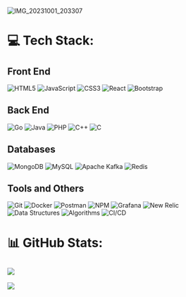 ![IMG_20231001_203307](https://github.com/starboy011/starboy011/assets/122264789/9f15991f-dda8-4a58-935d-bff418b76fe2)



# 💻 Tech Stack:
## Front End
![HTML5](https://img.shields.io/badge/HTML5-%23E34F26?style=for-the-badge&logo=html5&logoColor=white) ![JavaScript](https://img.shields.io/badge/JavaScript-%23323330?style=for-the-badge&logo=javascript&logoColor=%23F7DF1E) ![CSS3](https://img.shields.io/badge/CSS3-%231572B6?style=for-the-badge&logo=css3&logoColor=white) ![React](https://img.shields.io/badge/React-%2361DAFB?style=for-the-badge&logo=react&logoColor=white) ![Bootstrap](https://img.shields.io/badge/Bootstrap-%238511FA?style=for-the-badge&logo=bootstrap&logoColor=white)

## Back End
![Go](https://img.shields.io/badge/Go-%2300ADD8?style=for-the-badge&logo=go&logoColor=white) ![Java](https://img.shields.io/badge/Java-%23ED8B00?style=for-the-badge&logo=openjdk&logoColor=white) ![PHP](https://img.shields.io/badge/PHP-%23777BB4?style=for-the-badge&logo=php&logoColor=white) ![C++](https://img.shields.io/badge/C++-%2300599C?style=for-the-badge&logo=c%2B%2B&logoColor=white) ![C](https://img.shields.io/badge/C-%2300599C?style=for-the-badge&logo=c&logoColor=white) 

## Databases
![MongoDB](https://img.shields.io/badge/MongoDB-%234ea94b?style=for-the-badge&logo=mongodb&logoColor=white) ![MySQL](https://img.shields.io/badge/MySQL-%2300000f?style=for-the-badge&logo=mysql&logoColor=white) ![Apache Kafka](https://img.shields.io/badge/Apache%20Kafka-%23231F20?style=for-the-badge&logo=apachekafka&logoColor=white) ![Redis](https://img.shields.io/badge/Redis-%23DC382D?style=for-the-badge)

## Tools and Others
![Git](https://img.shields.io/badge/Git-%23fc6d26?style=for-the-badge&logo=git&logoColor=white) ![Docker](https://img.shields.io/badge/Docker-%230db7ed?style=for-the-badge&logo=docker&logoColor=white) ![Postman](https://img.shields.io/badge/Postman-%23FF6C37?style=for-the-badge&logo=postman&logoColor=white) ![NPM](https://img.shields.io/badge/NPM-%23CB3837?style=for-the-badge&logo=npm&logoColor=white) ![Grafana](https://img.shields.io/badge/Grafana-%23F46800?style=for-the-badge&logo=grafana&logoColor=white&color=%23F46800) ![New Relic](https://img.shields.io/badge/New%20Relic-%23008C99?style=for-the-badge) ![Data Structures](https://img.shields.io/badge/Data%20Structures-%23007396?style=for-the-badge) ![Algorithms](https://img.shields.io/badge/Algorithms-%23333333?style=for-the-badge) ![CI/CD](https://img.shields.io/badge/CI%2FCD-red)

# 📊 GitHub Stats:
![](https://github-readme-streak-stats.herokuapp.com/?user=starboy011&theme=dark&hide_border=false)<br/>
---
[![](https://visitcount.itsvg.in/api?id=starboy011&label=Profile%20Views&icon=5&pretty=false)](https://visitcount.itsvg.in)
